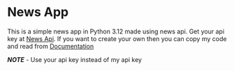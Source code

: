 # News App
This is a simple news app in Python 3.12 made using news api. Get your api key at [News Api](https://www.newsapi.org). If you want to create your own then you can copy my code and read from [Documentation](https://www.newsapi.org/docs)

_**NOTE**_ - Use your api key instead of my api key
